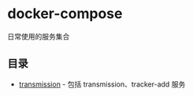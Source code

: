 # docker-compose

日常使用的服务集合

## 目录
* [transmission](transmission/docker-compose.yml) - 包括 transmission、tracker-add 服务